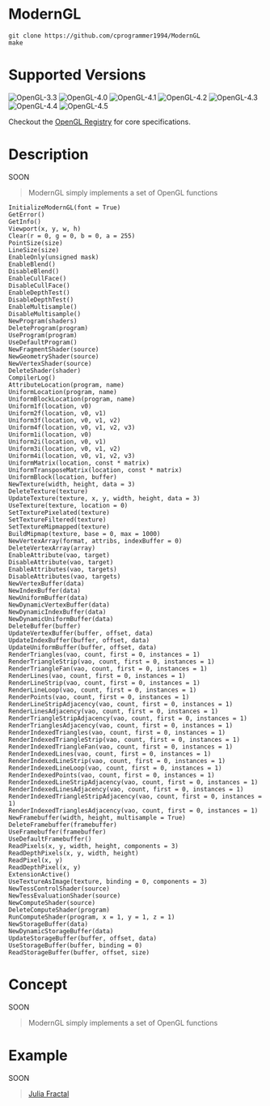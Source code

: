 # ModernGL

```
git clone https://github.com/cprogrammer1994/ModernGL
make
```

# Supported Versions

![OpenGL-3.3](https://raw.githubusercontent.com/cprogrammer1994/libOpenGL.a/master/Badges/OpenGL-33.png)
![OpenGL-4.0](https://raw.githubusercontent.com/cprogrammer1994/libOpenGL.a/master/Badges/OpenGL-40.png)
![OpenGL-4.1](https://raw.githubusercontent.com/cprogrammer1994/libOpenGL.a/master/Badges/OpenGL-41.png)
![OpenGL-4.2](https://raw.githubusercontent.com/cprogrammer1994/libOpenGL.a/master/Badges/OpenGL-42.png)
![OpenGL-4.3](https://raw.githubusercontent.com/cprogrammer1994/libOpenGL.a/master/Badges/OpenGL-43.png)
![OpenGL-4.4](https://raw.githubusercontent.com/cprogrammer1994/libOpenGL.a/master/Badges/OpenGL-44.png)
![OpenGL-4.5](https://raw.githubusercontent.com/cprogrammer1994/libOpenGL.a/master/Badges/OpenGL-45.png)

Checkout the [OpenGL Registry](https://www.opengl.org/registry/) for core specifications.

# Description

SOON
> ModernGL simply implements a set of OpenGL functions

```
InitializeModernGL(font = True)
GetError()
GetInfo()
Viewport(x, y, w, h)
Clear(r = 0, g = 0, b = 0, a = 255)
PointSize(size)
LineSize(size)
EnableOnly(unsigned mask)
EnableBlend()
DisableBlend()
EnableCullFace()
DisableCullFace()
EnableDepthTest()
DisableDepthTest()
EnableMultisample()
DisableMultisample()
NewProgram(shaders)
DeleteProgram(program)
UseProgram(program)
UseDefaultProgram()
NewFragmentShader(source)
NewGeometryShader(source)
NewVertexShader(source)
DeleteShader(shader)
CompilerLog()
AttributeLocation(program, name)
UniformLocation(program, name)
UniformBlockLocation(program, name)
Uniform1f(location, v0)
Uniform2f(location, v0, v1)
Uniform3f(location, v0, v1, v2)
Uniform4f(location, v0, v1, v2, v3)
Uniform1i(location, v0)
Uniform2i(location, v0, v1)
Uniform3i(location, v0, v1, v2)
Uniform4i(location, v0, v1, v2, v3)
UniformMatrix(location, const * matrix)
UniformTransposeMatrix(location, const * matrix)
UniformBlock(location, buffer)
NewTexture(width, height, data = 3)
DeleteTexture(texture)
UpdateTexture(texture, x, y, width, height, data = 3)
UseTexture(texture, location = 0)
SetTexturePixelated(texture)
SetTextureFiltered(texture)
SetTextureMipmapped(texture)
BuildMipmap(texture, base = 0, max = 1000)
NewVertexArray(format, attribs, indexBuffer = 0)
DeleteVertexArray(array)
EnableAttribute(vao, target)
DisableAttribute(vao, target)
EnableAttributes(vao, targets)
DisableAttributes(vao, targets)
NewVertexBuffer(data)
NewIndexBuffer(data)
NewUniformBuffer(data)
NewDynamicVertexBuffer(data)
NewDynamicIndexBuffer(data)
NewDynamicUniformBuffer(data)
DeleteBuffer(buffer)
UpdateVertexBuffer(buffer, offset, data)
UpdateIndexBuffer(buffer, offset, data)
UpdateUniformBuffer(buffer, offset, data)
RenderTriangles(vao, count, first = 0, instances = 1)
RenderTriangleStrip(vao, count, first = 0, instances = 1)
RenderTriangleFan(vao, count, first = 0, instances = 1)
RenderLines(vao, count, first = 0, instances = 1)
RenderLineStrip(vao, count, first = 0, instances = 1)
RenderLineLoop(vao, count, first = 0, instances = 1)
RenderPoints(vao, count, first = 0, instances = 1)
RenderLineStripAdjacency(vao, count, first = 0, instances = 1)
RenderLinesAdjacency(vao, count, first = 0, instances = 1)
RenderTriangleStripAdjacency(vao, count, first = 0, instances = 1)
RenderTrianglesAdjacency(vao, count, first = 0, instances = 1)
RenderIndexedTriangles(vao, count, first = 0, instances = 1)
RenderIndexedTriangleStrip(vao, count, first = 0, instances = 1)
RenderIndexedTriangleFan(vao, count, first = 0, instances = 1)
RenderIndexedLines(vao, count, first = 0, instances = 1)
RenderIndexedLineStrip(vao, count, first = 0, instances = 1)
RenderIndexedLineLoop(vao, count, first = 0, instances = 1)
RenderIndexedPoints(vao, count, first = 0, instances = 1)
RenderIndexedLineStripAdjacency(vao, count, first = 0, instances = 1)
RenderIndexedLinesAdjacency(vao, count, first = 0, instances = 1)
RenderIndexedTriangleStripAdjacency(vao, count, first = 0, instances = 1)
RenderIndexedTrianglesAdjacency(vao, count, first = 0, instances = 1)
NewFramebuffer(width, height, multisample = True)
DeleteFramebuffer(framebuffer)
UseFramebuffer(framebuffer)
UseDefaultFramebuffer()
ReadPixels(x, y, width, height, components = 3)
ReadDepthPixels(x, y, width, height)
ReadPixel(x, y)
ReadDepthPixel(x, y)
ExtensionActive()
UseTextureAsImage(texture, binding = 0, components = 3)
NewTessControlShader(source)
NewTessEvaluationShader(source)
NewComputeShader(source)
DeleteComputeShader(program)
RunComputeShader(program, x = 1, y = 1, z = 1)
NewStorageBuffer(data)
NewDynamicStorageBuffer(data)
UpdateStorageBuffer(buffer, offset, data)
UseStorageBuffer(buffer, binding = 0)
ReadStorageBuffer(buffer, offset, size)
```

# Concept

SOON
> ModernGL simply implements a set of OpenGL functions

# Example

SOON
> [Julia Fractal](https://gist.github.com/cprogrammer1994/ecd69bc181e159305ad6)
